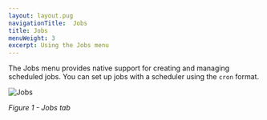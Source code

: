 ```yaml
---
layout: layout.pug
navigationTitle:  Jobs
title: Jobs
menuWeight: 3
excerpt: Using the Jobs menu
---
```


The Jobs menu provides native support for creating and managing scheduled jobs. You can set up jobs with a scheduler using the `cron` format.

![Jobs](/1.13/img/GUI-Jobs-Jobs_Table-1_12.png)

<p><i>Figure 1 - Jobs tab</i></p>
